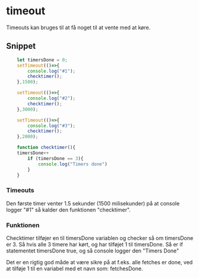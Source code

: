 # timeout

Timeouts kan bruges til at få noget til at vente med at køre. 

## Snippet
```javascript
	let timersDone = 0;
	setTimeout(()=>{
		console.log("#1");
		checktimer();
	},1500);

	setTimeout(()=>{
		console.log("#2");
		checktimer();
	},3000);

	setTimeout(()=>{
		console.log("#3");
		checktimer();
	},2000);

	function checktimer(){
	timersDone++
		if (timersDone == 3){
			console.log("Timers done")
		}
	}
```
### Timeouts 
Den første timer venter 1.5 sekunder (1500 milisekunder) på at console logger "#1" så kalder den funktionen "checktimer". 

### Funktionen
Checktimer tilføjer en til timersDone variablen og checker så om timersDone er 3. Så hvis alle 3 timere har kørt, og har tilføjet 1 til timersDone. Så er if statementet timersDone true, og så console logger den "Timers Done"

Det er en rigtig god måde at være sikre på at f.eks. alle fetches er done, ved at tilføje 1 til en variabel med et navn som: fetchesDone.